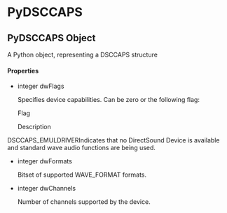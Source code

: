# PyDSCCAPS


## PyDSCCAPS Object

A Python object, representing a DSCCAPS structure

#### Properties

  - integer dwFlags

    Specifies device capabilities\. Can be zero or the following flag:

   

       Flag

   

   

       Description

   

DSCCAPS\_EMULDRIVERIndicates that no DirectSound Device is available and standard wave audio functions are being used\.

  - integer dwFormats

    Bitset of supported WAVE\_FORMAT formats\.

  - integer dwChannels

    Number of channels supported by the device\.